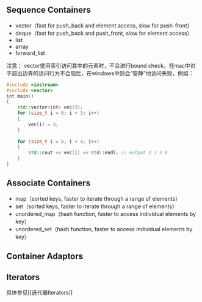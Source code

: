 ## Sequence Containers

- vector（fast for push_back and element access, slow for push-front）
- deque（fast for push_back and push_front, slow for element access）
- list
- array
- forward_list

注意：
vector使用索引访问其中的元素时，不会进行bound check。在mac中对于超出边界的访问行为不会阻拦，在windows中则会“安静”地访问失败，例如：
```c++
#include <iostream>
#include <vector>
int main()
{
    std::vector<int> vec(3);
    for (size_t i = 0; i < 3; i++)
    {
        vec[i] = 3;
    }
    
    for (size_t i = 0; i < 4; i++)
    {
        std::cout << vec[i] << std::endl; // output 3 3 3 0
    }
}
```

## Associate Containers

- map（sorted keys, faster to iterate through a range of elements）
- set（sorted keys, faster to iterate through a range of elements）
- unordered_map（hash function, faster to access individual elements by key）
- unordered_set（hash function, faster to access individual elements by key）
## Container Adaptors


## Iterators 

具体参见[[迭代器Iterators]]

